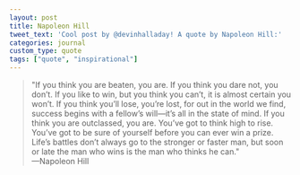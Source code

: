 ```yaml
---
layout: post
title: Napoleon Hill
tweet_text: 'Cool post by @devinhalladay! A quote by Napoleon Hill:'
categories: journal
custom_type: quote
tags: ["quote", "inspirational"]
---
```

> "If you think you are beaten, you are. If you think you dare not, you don’t. If you like to win, but you think you can’t, it is almost certain you won’t. If you think you’ll lose, you’re lost, for out in the world we find, success begins with a fellow’s will—it’s all in the state of mind. If you think you are outclassed, you are. You’ve got to think high to rise. You’ve got to be sure of yourself before you can ever win a prize. Life’s battles don’t always go to the stronger or faster man, but soon or late the man who wins is the man who thinks he can." <br> —Napoleon Hill